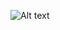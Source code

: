 ![Alt text](https://github.com/sputnik-h/Tableau-PlayStation-Player-Analysis/blob/main/images/icon-tableau.png)
